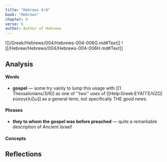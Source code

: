 ```yaml
---
title: "Hebrews 4:6"
book: "Hebrews"
chapter: 4
verse: 6
author: Author of Hebrews
---
```

![[/Greek/Hebrews/004/Hebrews-004-006G.md#Text]]
![[/Hebrew/Hebrews/004/Hebrews-004-006H.md#Text]]

## Analysis

#### Words
- **gospel** — some try vainly to lump this usage with [[1 Thessalonians/3/6]] as one of ''two'' uses of [[Help:Greek:ΕΥΑΓΓΕΛΙΖΩ|εὐαγγελίζω]] as a general term, not specifically THE good news.

#### Phrases
- **they to whom the gospel was before preached** — quite a remarkable description of Ancient Israel!

#### Concepts

## Reflections
